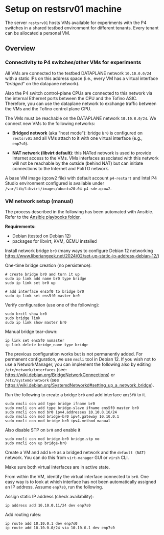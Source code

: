 # Setup on restsrv01 machine

The server `restsrv01` hosts VMs available for experiments with the P4 switches in a shared testbed environment for different tenants. Every tenant can be allocated a personal VM. 

## Overview

### Connectivity to P4 switches/other VMs for experiments

All VMs are connected to the testbed DATAPLANE network `10.10.0.0/24` with a static IPs on this address space (i.e., every VM has a virtual interface "*bridged*" on the datapane network). 

Also the P4 switch control-plane CPUs are connected to this network via the internal Ethernet ports between the CPU and the Tofino ASIC. Therefore, you can use the dataplane network to exchange traffic between the VMs and the Tofino control plane CPU. 


The VMs must be reachable on the DATAPLANE network `10.10.0.0/24`. We connect new VMs to the following networks:

* **Bridged network** (aka "host mode"): bridge `br0` is configured on `restsrv01` and all VMs attach to it with one virtual interface (e.g., `enp7s0`).

* **NAT network (libvirt default)**: this NATed network is used to provide Internet access to the VMs. VMs interfaces associated with this network will not be reachable by the outside (behind NAT) but can initiate connections to the Internet and PoliTO network.

A base VM image (qcow2 file) with default account `p4-restart` and Intel P4 Studio environment configured is available under `/var/lib/libvirt/images/ubuntu20.04-p4-sde.qcow2`.

### VM network setup (manual)

The process described in the following has been automated with Ansible. Refer to the [Ansible playbooks folder](../../playbooks/README.md).


**Requirements:**
* Debian (tested on Debian 12)
* packages for libvirt, KVM, QEMU installed

Install network bridge `br0` (many ways to configure Debian 12 networking https://www.liberiangeek.net/2024/02/set-up-static-ip-address-debian-12/)

One-time bridge creation (no persistence):
```
# create bridge br0 and turn it up
sudo ip link add name br0 type bridge
sudo ip link set br0 up

# add interface ens5f0 to bridge br0
sudo ip link set ens5f0 master br0
```

Verify configuration (use one of the following):
```
sudo brctl show br0
sudo bridge link
sudo ip link show master br0
```

Manual bridge tear-down:
```
ip link set ens5f0 nomaster
ip link delete bridge_name type bridge
```

The previous configuration works but is not permanently added. 
For permanent configuration, we use `nmcli` tool in Debian 12. If you wish not to use a NetworkManager, you can implement the following also by editing `/etc/network/interfaces` (see: https://wiki.debian.org/BridgeNetworkConnections) or `/etc/systemd/network` (see https://wiki.debian.org/SystemdNetworkd#setting_up_a_network_bridge).

Run the following to create a bridge `br0` and add interface `ens5f0` to it.

```
sudo nmcli con add type bridge ifname br0
sudo nmcli con add type bridge-slave ifname ens5f0 master br0
sudo nmcli con mod br0 ipv4.addresses 10.10.0.10/24
sudo nmcli con mod bridge-br0 ipv4.gateway 10.10.0.1
sudo nmcli con mod bridge-br0 ipv4.method manual
```

Also disable STP on `br0` and enable it

```
sudo nmcli con mod bridge-br0 bridge.stp no
sudo nmcli con up bridge-br0
```

Create a VM and add `br0` as a bridged network and the `default (NAT)` network. You can do this from `virt-manager` GUI or `virsh` CLI. 

Make sure both virtual interfaces are in active state.

From within the VM, identify the virtual interface connected to `br0`. One easy way is to look at which interface has not been automatically assigned an IP address. Assume `enp7s0`, run the following.

Assign static IP address (check availability):
```
ip address add 10.10.0.11/24 dev enp7s0
```

Add routing rules:
```
ip route add 10.10.0.1 dev enp7s0
ip route add 10.10.0.0/24 via 10.10.0.1 dev enp7s0
```